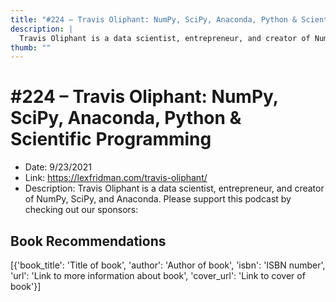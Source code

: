 ```yaml
---
title: "#224 – Travis Oliphant: NumPy, SciPy, Anaconda, Python & Scientific Programming"
description: |
  Travis Oliphant is a data scientist, entrepreneur, and creator of NumPy, SciPy, and Anaconda. Please support this podcast by checking out our sponsors:"
thumb: ""
---
```


# #224 – Travis Oliphant: NumPy, SciPy, Anaconda, Python & Scientific Programming

  - Date: 9/23/2021
  - Link: https://lexfridman.com/travis-oliphant/
  - Description: Travis Oliphant is a data scientist, entrepreneur, and creator of NumPy, SciPy, and Anaconda. Please support this podcast by checking out our sponsors:

## Book Recommendations

[{'book_title': 'Title of book', 'author': 'Author of book', 'isbn': 'ISBN number', 'url': 'Link to more information about book', 'cover_url': 'Link to cover of book'}]